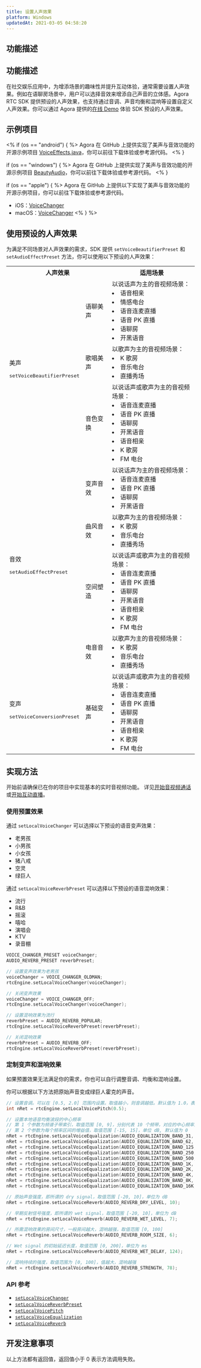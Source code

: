 ```yaml
---
title: 设置人声效果
platform: Windows
updatedAt: 2021-03-05 04:58:20
---
```

## 功能描述

## 功能描述

在社交娱乐应用中，为增添场景的趣味性并提升互动体验，通常需要设置人声效果。例如在语聊房场景中，用户可以选择音效来增添自己声音的立体感。Agora RTC SDK 提供预设的人声效果，也支持通过音调、声音均衡和混响等设置自定义人声效果。你可以通过 Agora 提供的[在线 Demo](https://www.agora.io/cn/audio-demo) 体验 SDK 预设的人声效果。

## 示例项目

<% 
if (os == "android") { %>
Agora 在 GitHub 上提供实现了美声与音效功能的开源示例项目 [VoiceEffects.java](https://github.com/AgoraIO/API-Examples/tree/master/Android/APIExample/app/src/main/java/io/agora/api/example/examples/advanced/VoiceEffects.java)，你可以前往下载体验或参考源代码。
<% }

if (os == "windows") { %>
Agora 在 GitHub 上提供实现了美声与音效功能的开源示例项目 [BeautyAudio](https://github.com/AgoraIO/API-Examples/tree/master/windows/APIExample/APIExample/Advanced/BeautyAudio)，你可以前往下载体验或参考源代码。
<% }

if (os == "apple") { %>
Agora 在 GitHub 上提供以下实现了美声与音效功能的开源示例项目，你可以前往下载体验或参考源代码。

- iOS：[VoiceChanger](https://github.com/AgoraIO/API-Examples/tree/master/iOS/APIExample/Examples/Advanced/VoiceChanger)
- macOS：[VoiceChanger](https://github.com/AgoraIO/API-Examples/tree/master/macOS/APIExample/Examples/Advanced/VoiceChanger)
<% }
%>

## 使用预设的人声效果

为满足不同场景对人声效果的需求，SDK 提供 `setVoiceBeautifierPreset` 和 `setAudioEffectPreset` 方法，你可以使用以下预设的人声效果：

<table>
  <tr>
    <th colspan="2">人声效果</th>
    <th>适用场景</th>
  </tr>
  <tr>
    <td rowspan="3">美声<p><tt>setVoiceBeautifierPreset</tt></p></td>
    <td>语聊美声</td>
    <td>以说话声为主的音视频场景：<li>语音相亲</li><li>情感电台</li><li>语音连麦直播</li><li>语音 PK 直播</li><li>语聊房</li><li>开黑语音</li></td>
  </tr>
  <tr>
    <td>歌唱美声</td>
    <td>以歌声为主的音视频场景：<li>K 歌房</li><li>音乐电台</li><li>直播秀场</li></td>
  </tr>
  <tr>
    <td>音色变换</td>
    <td>以说话声或歌声为主的音视频场景：<li>语音连麦直播</li><li>语音 PK 直播</li><li>语聊房</li><li>开黑语音</li><li>语音相亲</li><li>K 歌房</li><li>FM 电台</li></td>
  </tr>
  <tr>
    <td rowspan="4">音效<p><tt>setAudioEffectPreset</tt></p></td>
    <td>变声音效</td>
    <td>以说话声为主的音视频场景：<li>语音连麦直播</li><li>语音 PK 直播</li><li>语聊房</li><li>开黑语音</li></td>
  </tr>
  <tr>
    <td>曲风音效</td>
    <td>以歌声为主的音视频场景：<li>K 歌房</li><li>音乐电台</li><li>直播秀场</li></td>
  </tr>
  <tr>
    <td>空间塑造</td>
    <td>以说话声或歌声为主的音视频场景：<li>语音连麦直播</li><li>语音 PK 直播</li><li>语聊房</li><li>开黑语音</li><li>语音相亲</li><li>K 歌房</li><li>FM 电台</li></td>
  </tr>
  <tr>
    <td>电音音效</td>
    <td>以歌声为主的音视频场景：<li>K 歌房</li><li>音乐电台</li><li>直播秀场</li></td>
  </tr>
	<tr>
    <td>变声<p><tt>setVoiceConversionPreset</tt></p></td>
    <td>基础变声</td>
    <td>以说话声或歌声为主的音视频场景：<li>语音连麦直播</li><li>语音 PK 直播</li><li>语聊房</li><li>开黑语音</li><li>语音相亲</li><li>K 歌房</li><li>FM 电台</li></td>
  </tr>
	
 </table>

## 实现方法

开始前请确保已在你的项目中实现基本的实时音视频功能。 详见[开始音视频通话](start_call_windows)或[开始互动直播](start_live_windows)。

### 使用预置效果

通过 `setLocalVoiceChanger` 可以选择以下预设的语音变声效果：

- 老男孩
- 小男孩
- 小女孩
- 猪八戒
- 空灵
- 绿巨人

通过 `setLocalVoiceReverbPreset` 可以选择以下预设的语音混响效果：

- 流行
- R&B
- 摇滚
- 嘻哈
- 演唱会
- KTV
- 录音棚

```c++
VOICE_CHANGER_PRESET voiceChanger;
AUDIO_REVERB_PRESET reverbPreset;

// 设置变声效果为老男孩
voiceChanger = VOICE_CHANGER_OLDMAN;
rtcEngine.setLocalVoiceChanger(voiceChanger);

// 关闭变声效果
voiceChanger = VOICE_CHANGER_OFF;
rtcEngine.setLocalVoiceChanger(voiceChanger);

// 设置混响效果为流行
reverbPreset = AUDIO_REVERB_POPULAR;
rtcEngine.setLocalVoiceReverbPreset(reverbPreset);

// 关闭混响效果
reverbPreset = AUDIO_REVERB_OFF;
rtcEngine.setLocalVoiceReverbPreset(reverbPreset);
```

### 定制变声和混响效果

如果预置效果无法满足你的需求，你也可以自行调整音调、均衡和混响设置。

你可以根据以下方法把原始声音变成绿巨人霍克的声音。

```c++
// 设置音调。可以在 [0.5, 2.0] 范围内设置。取值越小，则音调越低。默认值为 1.0，表示不需要修改音调。
int nRet = rtcEngine.setLocalVoicePitch(0.5);

// 设置本地语音均衡波段的中心频率
// 第 1 个参数为频谱子带索引，取值范围 [0, 9]，分别代表 10 个频带，对应的中心频率是 [31, 62, 125, 250, 500, 1k, 2k, 4k, 8k, 16k] Hz
// 第 2 个参数为每个频率区间的增益值，取值范围 [-15, 15]，单位 dB, 默认值为 0
nRet = rtcEngine.setLocalVoiceEqualization(AUDIO_EQUALIZATION_BAND_31, -15);
nRet = rtcEngine.setLocalVoiceEqualization(AUDIO_EQUALIZATION_BAND_62, 3);
nRet = rtcEngine.setLocalVoiceEqualization(AUDIO_EQUALIZATION_BAND_125, -9);
nRet = rtcEngine.setLocalVoiceEqualization(AUDIO_EQUALIZATION_BAND_250, -8);
nRet = rtcEngine.setLocalVoiceEqualization(AUDIO_EQUALIZATION_BAND_500, -6);
nRet = rtcEngine.setLocalVoiceEqualization(AUDIO_EQUALIZATION_BAND_1K, -4);
nRet = rtcEngine.setLocalVoiceEqualization(AUDIO_EQUALIZATION_BAND_2K, -3);
nRet = rtcEngine.setLocalVoiceEqualization(AUDIO_EQUALIZATION_BAND_4K, -2);
nRet = rtcEngine.setLocalVoiceEqualization(AUDIO_EQUALIZATION_BAND_8K, -1);
nRet = rtcEngine.setLocalVoiceEqualization(AUDIO_EQUALIZATION_BAND_16K, 1);

// 原始声音强度，即所谓的 dry signal，取值范围 [-20, 10]，单位为 dB
nRet = rtcEngine.setLocalVoiceReverb(AUDIO_REVERB_DRY_LEVEL, 10);

// 早期反射信号强度，即所谓的 wet signal，取值范围 [-20, 10]，单位为 dB
nRet = rtcEngine.setLocalVoiceReverb(AUDIO_REVERB_WET_LEVEL, 7);

// 所需混响效果的房间尺寸，一般房间越大，混响越强，取值范围 [0, 100]
nRet = rtcEngine.setLocalVoiceReverb(AUDIO_REVERB_ROOM_SIZE, 6);

// Wet signal 的初始延迟长度，取值范围 [0, 200]，单位为 ms
nRet = rtcEngine.setLocalVoiceReverb(AUDIO_REVERB_WET_DELAY, 124);

// 混响持续的强度，取值范围为 [0, 100]，值越大，混响越强
nRet = rtcEngine.setLocalVoiceReverb(AUDIO_REVERB_STRENGTH, 78);
```

### API 参考

- [`setLocalVoiceChanger`](./API%20Reference/cpp/classagora_1_1rtc_1_1_i_rtc_engine.html#a99dc3d74202422436d40f6d7aa6e99dc)
- [`setLocalVoiceReverbPreset`](./API%20Reference/cpp/classagora_1_1rtc_1_1_i_rtc_engine.html#a51a429a5a848b2ad591220aa6c24a898)
- [`setLocalVoicePitch`](./API%20Reference/cpp/classagora_1_1rtc_1_1_i_rtc_engine.html#a43616f919e0906279dff5648830ce31a)
- [`setLocalVoiceEqualization`](./API%20Reference/cpp/classagora_1_1rtc_1_1_i_rtc_engine.html#a8c75994eb06ab26a1704715ec76e0189)
- [`setLocalVoiceReverb`](./API%20Reference/cpp/classagora_1_1rtc_1_1_i_rtc_engine.html#a4d1d1309f97f3c430a1aa2d060bb7316)

## 开发注意事项

以上方法都有返回值，返回值小于 0 表示方法调用失败。